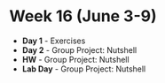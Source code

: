 # Week 16 (June 3-9)
* **Day 1** - Exercises
* **Day 2** - Group Project: Nutshell
* **HW** - Group Project: Nutshell
* **Lab Day** - Group Project: Nutshell
